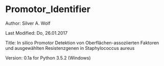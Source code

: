 # Promotor_Identifier

Author: Silver A. Wolf

Last Modified: Do, 26.01.2017

Title: In silico Promotor Detektion von Oberflächen-assoziierten Faktoren und ausgewählten Resistenzgenen in Staphylococcus aureus

Version: 0.1a for Python 3.5.2 (Windows)

